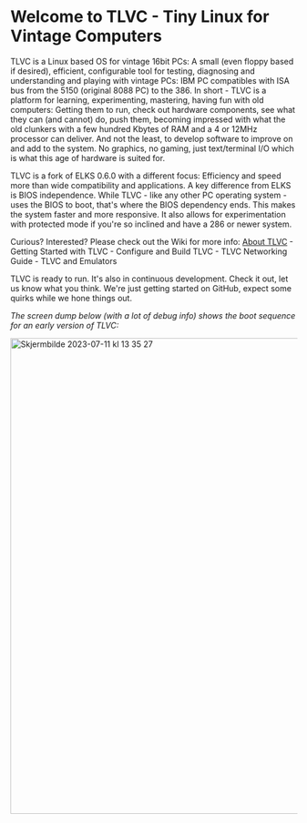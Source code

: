 # Welcome to TLVC - Tiny Linux for Vintage Computers

TLVC is a Linux based OS for vintage 16bit PCs: A small (even floppy based if desired), efficient, configurable tool for testing, diagnosing and understanding and playing with vintage PCs: IBM PC compatibles with ISA bus from the 5150 (original 8088 PC) to the 386. In short - TLVC is a platform for learning, experimenting, mastering, having fun with old computers: Getting them to run, check out hardware components, see what they can (and cannot) do, push them, becoming impressed with what the old clunkers with a few hundred Kbytes of RAM and a 4 or 12MHz processor can deliver. And not the least, to develop software to improve on and add to the system. No graphics, no gaming, just text/terminal I/O which is what this age of hardware is suited for.

TLVC is a fork of ELKS 0.6.0 with a different focus: Efficiency and speed more than wide compatibility and applications. A key difference from ELKS is BIOS independence. While TLVC - like any other PC operating system - uses the BIOS to boot, that's where the BIOS dependency ends. This makes the system faster and more responsive. It also allows for experimentation with protected mode if you're so inclined and have a 286 or newer system. 

Curious? Interested? Please check out the Wiki for more info:
[About TLVC](https://github.com/Mellvik/TLVC/wiki/About-TLVC#tlvc---tiny-linux-for-vintage-computers) - Getting Started with TLVC - Configure and Build TLVC - TLVC Networking Guide - TLVC and Emulators

TLVC is ready to run. It's also in continuous development. Check it out, let us know what you think. We're just getting started on GitHub, expect some quirks while we hone things out.

_The screen dump below (with a lot of debug info) shows the boot sequence for an early version of TLVC:_

<img width="836" alt="Skjermbilde 2023-07-11 kl  13 35 27" src="https://github.com/Mellvik/TLVC/assets/3629880/b3e6c735-4311-483d-a626-14ee214b820b">
